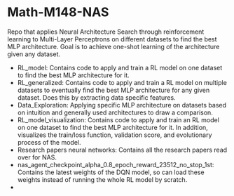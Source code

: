 # Math-M148-NAS
Repo that applies Neural Architecture Search through reinforcement learning to Multi-Layer Perceptrons on different datasets to find the best MLP architecture. Goal is to achieve one-shot learning of the architecture given any dataset. 
- RL_model: Contains code to apply and train a RL model on one dataset to find the best MLP architecture for it.
- RL_generalized: Contains code to apply and train a RL model on multiple datasets to eventually find the best MLP architecture for any given dataset. Does this by extracting data specific features.
- Data_Exploration: Applying specific MLP architecture on datasets based on intuition and generally used architectures to draw a comparison. 
- RL_model_visualization: Contains code to apply and train an RL model on one dataset to find the best MLP architecture for it.  In addition, visualizes the train/loss function, validation score, and evolutionary process of the model.
- Research papers neural networks: Contains all the research papers read over for NAS.
- nas_agent_checkpoint_alpha_0.8_epoch_reward_23512_no_stop_1st: Contains the latest weights of the DQN model, so can load these weights instead of running the whole RL model by scratch.
- 
